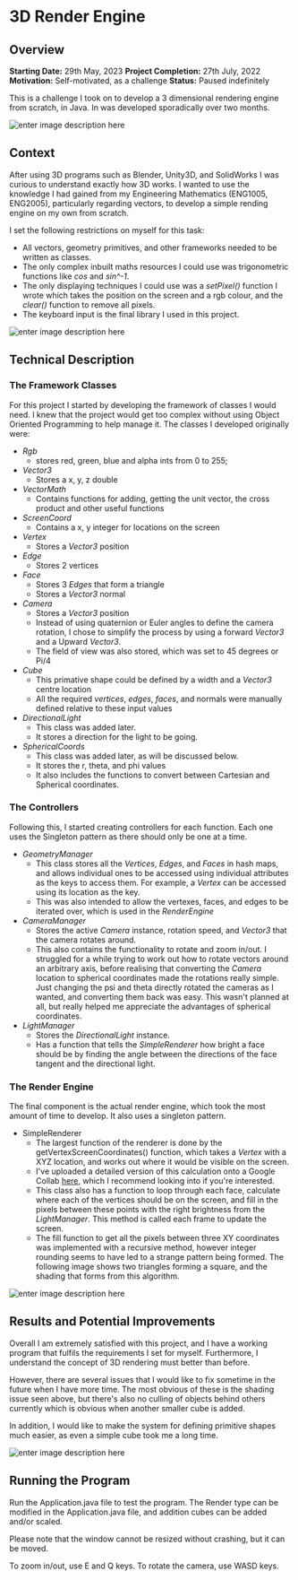 # 3D Render Engine
## Overview
**Starting Date:** 29th May, 2023
**Project Completion:** 27th July, 2022
**Motivation:** Self-motivated, as a challenge
**Status:** Paused indefinitely

This is a challenge I took on to develop a 3 dimensional rendering engine from scratch, in Java. In was developed sporadically over two months.

![enter image description here](https://onedrive.live.com/embed?resid=BE406011F5E2A3C1!488971&authkey=!AJNywH0mFNZKeMM&width=400)

## Context

After using 3D programs such as Blender, Unity3D, and SolidWorks I was curious to understand exactly how 3D works. I wanted to use the knowledge I had gained from my Engineering Mathematics (ENG1005, ENG2005), particularly regarding vectors, to develop a simple rending engine on my own from scratch.

I set the following restrictions on myself for this task:

- All vectors, geometry primitives, and other frameworks needed to be written as classes.
- The only complex inbuilt maths resources I could use was trigonometric functions like _cos_ and  _sin^-1_.
- The only displaying techniques I could use was a _setPixel()_ function  I wrote which takes the position on the screen and a rgb colour,  and the _clear()_ function to remove all pixels.
- The keyboard input is the final library I used in this project.

![enter image description here](https://onedrive.live.com/embed?resid=BE406011F5E2A3C1!488969&authkey=!AKF05zNCO7R7_vg&width=400&height=400)
 

## Technical Description

### The Framework Classes
For this project I started by developing the framework of classes I would need. I knew that the project would get too complex without using Object Oriented Programming to help manage it. The classes I developed originally were:

- *Rgb*
	- stores red, green, blue and alpha ints from 0 to 255;
- *Vector3*
	- Stores a x, y, z double
- *VectorMath*
	- Contains functions for adding, getting the unit vector, the cross product and other useful functions
- *ScreenCoord*
	- Contains a x, y integer for locations on the screen
- *Vertex*
	- Stores a *Vector3* position
- *Edge*
	- Stores 2 vertices
- *Face*
	- Stores 3 *Edges* that form a triangle
	- Stores a *Vector3* normal
- *Camera*
	- Stores a *Vector3* position
	- Instead of using quaternion or Euler angles to define the camera rotation, I chose to simplify the process by using a forward *Vector3* and a Upward *Vector3*.
	- The field of view was also stored, which was set to 45 degrees or Pi/4
- *Cube*
	- This primative shape could be defined by a width and a *Vector3* centre location
	- All the required *vertices*, *edges*, *faces*, and normals were manually defined relative to these input values
- *DirectionalLight*
	- This class was added later.
	- It stores a direction for the light to be going.
- *SphericalCoords*
	- This class was added later, as will be discussed below.
	- It stores the r, theta, and phi values
	- It also includes the functions to convert between Cartesian and Spherical coordinates.

### The Controllers
Following this, I started creating controllers for each function. Each one uses the Singleton pattern as there should only be one at a time.

- *GeometryManager*
	- This class stores all the *Vertices*, *Edges*, and *Faces* in hash maps, and allows individual ones to be accessed using individual attributes as the keys to access them. For example, a *Vertex* can be accessed using its location as the key.
	- This was also intended to allow the vertexes, faces, and edges to be iterated over, which is used in the *RenderEngine*
- *CameraManager*
	- Stores the active *Camera* instance, rotation speed, and *Vector3* that the camera rotates around.
	- This also contains the functionality to rotate and zoom in/out. I struggled for a while trying to work out how to rotate vectors around an arbitrary axis, before realising that converting the *Camera* location to spherical coordinates made the rotations really simple. Just changing the  psi and theta directly rotated the cameras as I wanted, and converting them back was easy. This wasn't planned at all, but really helped me appreciate the advantages of spherical coordinates.
- *LightManager*
	- Stores the *DirectionalLight* instance.
	- Has a function that tells the *SimpleRenderer* how bright a face should be by finding the angle between the directions of the face tangent and the directional light.


### The Render Engine
The final component is the actual render engine, which took the most amount of time to develop. It also uses a singleton pattern.

- SimpleRenderer
	- The largest function of the renderer is done by the getVertexScreenCoordinates() function, which takes a *Vertex* with a XYZ location, and works out where it would be visible on the screen.
	- I've uploaded a detailed version of this calculation onto a Google Collab [here](https://colab.research.google.com/drive/1gyfaAoTMASUxCD5GNEqldXt_A_CdP2EZ?usp=sharing), which I recommend looking into if you're interested.
	- This class also has a function to loop through each face, calculate where each of the vertices should be on the screen, and fill in the pixels between these points with the right brightness from the *LightManager*. This method is called each frame to update the screen.
	- The fill function to get all the pixels between three XY  coordinates was implemented with a recursive method, however integer rounding seems to have led to a strange pattern being formed. The following image shows two triangles forming a square, and the shading that forms from this algorithm.
 
![enter image description here](https://onedrive.live.com/embed?resid=BE406011F5E2A3C1!488966&authkey=!ACuACdMtsAoqV4Q&width=336&height=314)

## Results and Potential Improvements
Overall I  am extremely satisfied with this project, and I have a working program that fulfils the requirements I set for myself. Furthermore, I understand the concept of 3D rendering must better than before.

However, there are several issues that I would like to fix sometime in the future when I have more time. The most obvious of these is the shading issue seen above, but there's also no culling of objects behind others currently which is obvious when another smaller cube is added.

In addition, I would like to make the system for defining primitive shapes much easier, as even a simple cube took me a long time.

![enter image description here](https://onedrive.live.com/embed?resid=BE406011F5E2A3C1!488974&authkey=!AO4kDaqXxBX_z58&width=400)


## Running the Program

Run the Application.java file to test the program.
The Render type can be modified in the Application.java file, and addition cubes can be added and/or scaled.

Please note that the window cannot be resized without crashing, but it can be moved.

To zoom in/out, use E and Q keys.
To rotate the camera, use WASD keys.
